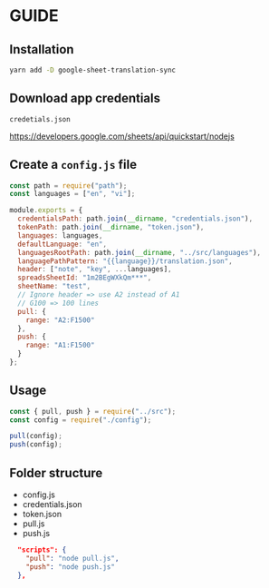 # GUIDE

## Installation

```bash
yarn add -D google-sheet-translation-sync
```

## Download app credentials

`credetials.json`

https://developers.google.com/sheets/api/quickstart/nodejs

## Create a `config.js` file

```js
const path = require("path");
const languages = ["en", "vi"];

module.exports = {
  credentialsPath: path.join(__dirname, "credentials.json"),
  tokenPath: path.join(__dirname, "token.json"),
  languages: languages,
  defaultLanguage: "en",
  languagesRootPath: path.join(__dirname, "../src/languages"),
  languagePathPattern: "{{language}}/translation.json",
  header: ["note", "key", ...languages],
  spreadsSheetId: "1m2BEgWXkQm***",
  sheetName: "test",
  // Ignore header => use A2 instead of A1
  // G100 => 100 lines
  pull: {
    range: "A2:F1500"
  },
  push: {
    range: "A1:F1500"
  }
};
```

## Usage

```js
const { pull, push } = require("../src");
const config = require("./config");

pull(config);
push(config);
```

## Folder structure

- config.js
- credentials.json
- token.json
- pull.js
- push.js

```json
  "scripts": {
    "pull": "node pull.js",
    "push": "node push.js"
  },
```
